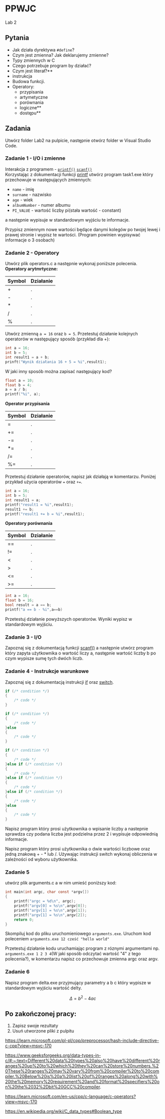 # PPWJC 
Lab 2

## Pytania
- Jak działa dyrektywa `#define`?
- Czym jest zmienna? Jak deklarujemy zmienne?
- Typy zmiennych w C
- Czego potrzebuje program by działać?
- Czym jest literał?**
- instrukcja
- Budowa funkcji.
- Operatory:
    - przypisania
    - artymetyczne
    - porównania
    - logiczne**
    - dostępu**

## Zadania
Utwórz folder Lab2 na pulpicie, następnie otwórz folder w Visual Studio Code.
### Zadanie 1 - I/O i zmienne
Interakcja z programem - [`printf()`](https://documentation.help/C-Cpp-Reference/printf.html) [`scanf()`](https://documentation.help/C-Cpp-Reference/scanf.html)\
Korzystając z dokumentacji funkcji [printf](https://documentation.help/C-Cpp-Reference/printf.html) utwórz program task1.exe który przechowuje w następujących zmiennych:
- `name` - imię
- `surname` - nazwisko
- `age` - wiek
- `albumNumber` - numer albumu
- `PI_VALUE` - wartość liczby pi(stała wartość - constant)

 a następnie wypisuje w standardowym wyjściu te informacje.


Przypisz zmiennym nowe wartości będące danymi kolegów po twojej lewej i prawej stronie i wypisz te wartości. (Program powinien wypisywać informacje o 3 osobach)

### Zadanie 2 - Operatory
Utwórz plik operators.c a następnie wykonaj poniższe polecenia.\
**Operatory arytmrtyczne:**

|Symbol | Działanie                       |
|-------|---------------------------------|
| +     |  .                               |
| -     |  .                               |
| *     |  .                               |
| /     |  .                               |
| %     |  .                               |

Utwórz zmienną `a = 16` oraz `b = 5`. Przetestuj działanie kolejnych operatorów w następujący sposób (przykład dla +):

```c
int a = 16;
int b = 5;
int result1 = a + b;
prinft("Wynik działania 16 + 5 = %i",result1);
```

W jaki inny sposób można zapisać następujący kod?
```c
float a = 10;
float b = 4;
a = a / b;
printf("%i", a);
```

**Operator przypisania**

|Symbol  | Działanie                       |
|--------|---------------------------------|
| =      | .                                |
| +=     | .                                |
| -=     | .                                |
| *=     | .                                |
| /=     | .                                |
| %=     | .                                |

Przetestuj działanie operatorów, napisz jak działają w komentarzu. Poniżej przykład użycia operatorów `=` oraz `+=`.

```c
int a = 16;
int b = 5;
int result1 = a;
printf("result1 = %i",result1);
result1 += b;
printf("result1 += b = %i",result1);
```

**Operatory porównania**

|Symbol  | Działanie                       |
|--------|---------------------------------|
| ==     | .                                |
| !=     | .                                | 
| <      | .                                |
| >      |  .                               |
| <=     | .                                |
| >=     | .                                |

```c
int a = 16;
float b = 16;
bool result = a == b;
printf("a == b - %i",a==b)
```

Przetestuj działanie powyższych operatorów. Wyniki wypisz w standardowym wyjściu.

### Zadanie 3 - I/O
Zapoznaj się z dokumentacją funkcji [scanf()](https://documentation.help/C-Cpp-Reference/scanf.html) a następnie utwórz program który zapyta użytkownika o wartość liczy a, następnie wartość liczby b po czym wypisze sumę tych dwóch liczb.

### Zadanie 4 - Instrukcje warunkowe
Zapoznaj się z dokumentacją instrukcji
[if](https://learn.microsoft.com/pl-pl/cpp/c-language/if-statement-c?view=msvc-170) oraz 
[switch](https://learn.microsoft.com/pl-pl/cpp/c-language/switch-statement-c?view=msvc-170).

```c
if (/* condition */)
{
    /* code */
}
```

```c
if (/* condition */)
{
    /* code */
}else
{
    /* code */
}
```

```c
if (/* condition */)
{
    /* code */
}else if (/* condition */)
{
    /* code */
}else if (/* condition */)
{
    /* code */
}else if (/* condition */)
{
    /* code */
}else
{
    /* code */
}
```


Napisz program który prosi użytkownika o wpisanie liczby a nastepnie sprawdza czy podana liczba jest podzielna przez 2 i wypisuje odpowiednią informacje.

Napisz program który prosi użytkownika o dwie wartości liczbowe oraz jedną znakową + - * lub /. Używając instrukcji switch wykonaj obliczenia w zależności od wyboru użytkownika.

### Zadanie 5
utwórz plik arguments.c a w nim umieść poniższy kod:

```c
int main(int argc, char const *argv[])
{
    printf("argc = %d\n", argc);
    printf("argv[0] = %s\n",argv[0]);
    printf("argv[1] = %s\n",argv[1]);
    printf("argv[1] = %s\n",argv[2]);
    return 0;
}
```

Skompiluj kod do pliku uruchomieniowego `arguments.exe`. Uruchom kod poleceniem `arguments.exe 12 cześć "hello world"`

Przetestuj działanie kodu uruchamiając program z róznymi argumentami np. `arguments.exe 1 2 3 4`(W jaki sposób odczytać wartość "4" z tego polecenia?), w komentarzu napisz co przechowuje zmienna argc oraz argv. 

### Zadanie 6
Napisz program delta.exe przyjmujący parametry a b c który wypisze w standardowym wyjściu wartość delty. 

$$ 
\Delta = b^2 - 4ac 
$$


## Po zakończonej pracy:
1. Zapisz swoje rezultaty
2. Usuń utworzone pliki z pulpitu



https://learn.microsoft.com/pl-pl/cpp/preprocessor/hash-include-directive-c-cpp?view=msvc-170

https://www.geeksforgeeks.org/data-types-in-c/#:~:text=Different%20data%20types%20also%20have%20different%20ranges%20up%20to%20which%20they%20can%20store%20numbers.%20These%20ranges%20may%20vary%20from%20compiler%20to%20compiler.%20Below%20is%20a%20list%20of%20ranges%20along%20with%20the%20memory%20requirement%20and%20format%20specifiers%20on%20the%2032%2Dbit%20GCC%20compiler.

https://learn.microsoft.com/en-us/cpp/c-language/c-operators?view=msvc-170

https://en.wikipedia.org/wiki/C_data_types#Boolean_type